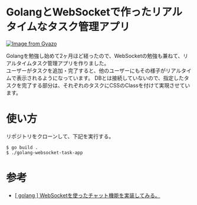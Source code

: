 # GolangとWebSocketで作ったリアルタイムなタスク管理アプリ

[![Image from Gyazo](https://i.gyazo.com/fe97603c094419d36683e5d7186eb028.gif)](https://gyazo.com/fe97603c094419d36683e5d7186eb028)

Golangを勉強し始めて2ヶ月ほど経ったので、WebSocketの勉強も兼ねて、リアルタイムタスク管理アプリを作りました。<br>
ユーザーがタスクを追加・完了すると、他のユーザーにもその様子がリアルタイムで表示されるようになっています。
DBとは接続していないので、指定したタスクを完了する部分は、それぞれのタスクにCSSのClassを付けて実現させています。

# 使い方
リポジトリをクローンして、下記を実行する。
```
$ go build .
$ ./golang-websocket-task-app
```

# 参考
- [[ golang ] WebSocketを使ったチャット機能を実装してみる。](http://wild-data-chase.com/index.php/2019/03/20/post-643/)
